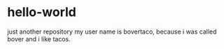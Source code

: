 # hello-world
just another repository
my user name is bovertaco, because i was called bover and i like tacos.
